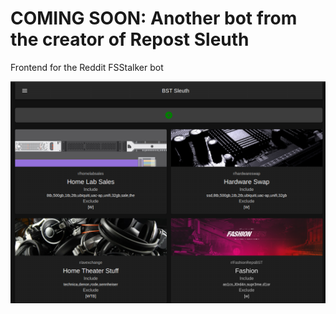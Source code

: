 # COMING SOON: Another bot from the creator of Repost Sleuth 

Frontend for the Reddit FSStalker bot

![](https://raw.githubusercontent.com/barrycarey/fsstalker-site/master/screenshots/home.png)
